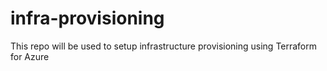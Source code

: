 # infra-provisioning
This repo will be used to setup infrastructure provisioning using Terraform for Azure
